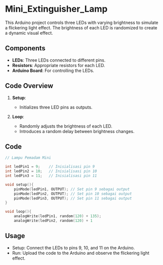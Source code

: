 # Mini_Extinguisher_Lamp

This Arduino project controls three LEDs with varying brightness to simulate a flickering light effect. The brightness of each LED is randomized to create a dynamic visual effect.

## Components

- **LEDs**: Three LEDs connected to different pins.
- **Resistors**: Appropriate resistors for each LED.
- **Arduino Board**: For controlling the LEDs.

## Code Overview

1. **Setup**:

   - Initializes three LED pins as outputs.

2. **Loop**:
   - Randomly adjusts the brightness of each LED.
   - Introduces a random delay between brightness changes.

## Code

```cpp
// Lampu Pemadam Mini

int ledPin1 = 9;    // Inisialisasi pin 9
int ledPin2 = 10;   // Inisialisasi pin 10
int ledPin3 = 11;   // Inisialisasi pin 11

void setup(){
    pinMode(ledPin1, OUTPUT); // Set pin 9 sebagai output
    pinMode(ledPin2, OUTPUT); // Set pin 10 sebagai output
    pinMode(ledPin3, OUTPUT); // Set pin 11 sebagai output
}

void loop(){
    analogWrite(ledPin1, random(120) + 135);
    analogWrite(ledPin2, random(120) + 1
```

## Usage

- Setup: Connect the LEDs to pins 9, 10, and 11 on the Arduino.
- Run: Upload the code to the Arduino and observe the flickering light effect.
